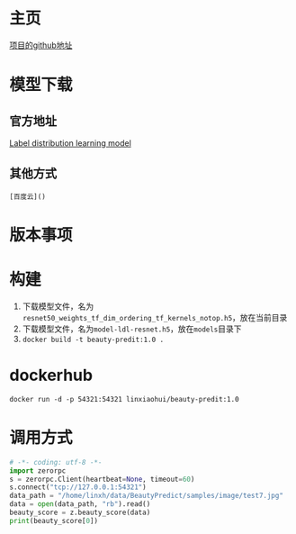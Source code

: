 # 主页
   [项目的github地址](https://github.com/ustcqidi/BeautyPredict)

# 模型下载

## 官方地址
   [Label distribution learning model](https://pan.baidu.com/s/1d6jBWNxy3eXS5tz3TvCwsw)

## 其他方式
    [百度云]()

# 版本事项


# 构建
   1. 下载模型文件，名为`resnet50_weights_tf_dim_ordering_tf_kernels_notop.h5`，放在当前目录
   2. 下载模型文件，名为`model-ldl-resnet.h5`，放在`models`目录下
   3. `docker build -t beauty-predit:1.0 .`

# dockerhub

   `docker run -d -p 54321:54321 linxiaohui/beauty-predit:1.0`


# 调用方式

```python
# -*- coding: utf-8 -*-
import zerorpc
s = zerorpc.Client(heartbeat=None, timeout=60)
s.connect("tcp://127.0.0.1:54321")
data_path = "/home/linxh/data/BeautyPredict/samples/image/test7.jpg"
data = open(data_path, "rb").read()
beauty_score = z.beauty_score(data)
print(beauty_score[0])
```

